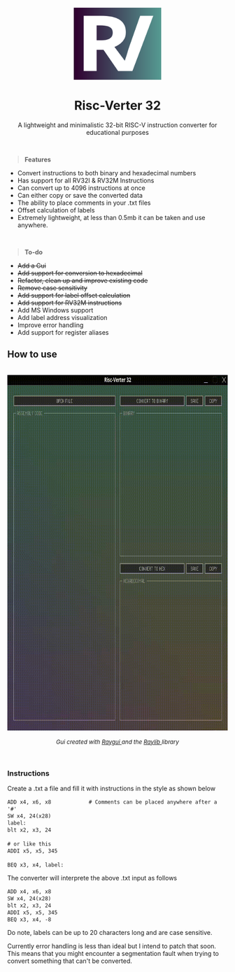 <p align="center">
    <img src="Images/R-VERTER.png" alt="R-VERTER_LOGO" width="200" height="165">
</p>

<h1 align="center">Risc-Verter 32</h1>

<p align="center">
  A lightweight and minimalistic 32-bit RISC-V instruction converter for educational purposes
</p>

&nbsp; 

> **Features**
* Convert instructions to both binary and hexadecimal numbers
* Has support for all RV32I & RV32M Instructions
* Can convert up to 4096 instructions at once
* Can either copy or save the converted data
* The ability to place comments in your .txt files
* Offset calculation of labels
* Extremely lightweight, at less than 0.5mb it can be taken and use anywhere.

&nbsp; 

> **To-do**
* ~~Add a Gui~~
* ~~Add support for conversion to hexadecimal~~
* ~~Refactor, clean up and improve existing code~~
* ~~Remove case sensitivity~~
* ~~Add support for label offset calculation~~
* ~~Add support for RV32M instructions~~
* Add MS Windows support
* Add label address visualization
* Improve error handling
* Add support for register aliases 



## How to use

<p align="center">
  <br>
  <img src="Images/Preview.gif" alt="R-VERTER_LOGO" width="779" height="814">
  <p align = "center">
    <font size ="2">
      <em> Gui created with <a href="https://github.com/raysan5/raygui/tree/master" target = "_blank" rel="nofollow"> Raygui </a>  and the 
      <a href="https://github.com/raysan5/raylib" target = "_blank" rel="nofollow"> Raylib </a> library 
      </em>
    </font>
  </p>
  <br>
</p>

### Instructions

Create a .txt a file and fill it with instructions in the style as shown below

```t
ADD x4, x6, x8            # Comments can be placed anywhere after a '#'
SW x4, 24(x28)     
label:
blt x2, x3, 24

# or like this 
ADDI x5, x5, 345

BEQ x3, x4, label:
```

The converter will interprete the above .txt input as follows

```t
ADD x4, x6, x8
SW x4, 24(x28)
blt x2, x3, 24               
ADDI x5, x5, 345
BEQ x3, x4, -8
```

Do note, labels can be up to 20 characters long and are case sensitive. 

Currently error handling is less than ideal but I intend to patch that soon. This means that you might encounter a segmentation fault when trying to convert something that can't be converted.

